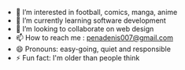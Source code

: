 - 👀 I’m interested in football, comics, manga, anime 
- 🌱 I’m currently learning software development
- 💞️ I’m looking to collaborate on web design
- 📫 How to reach me : penadenis007@gmail.com
- 😄 Pronouns: easy-going, quiet and responsible
- ⚡ Fun fact: I'm older than people think

<!---
denispena7/denispena7 is a ✨ special ✨ repository because its `README.md` (this file) appears on your GitHub profile.
You can click the Preview link to take a look at your changes.
--->
